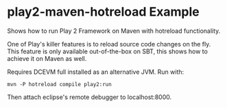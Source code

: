 # play2-maven-hotreload Example
Shows how to run Play 2 Framework on Maven with hotreload functionality.

One of Play's killer features is to reload source code changes on the fly.
This feature is only available out-of-the-box on SBT, this shows how to
achieve it on Maven as well.

Requires DCEVM full installed as an alternative JVM. Run with:

```
mvn -P hotreload compile play2:run
```

Then attach eclipse's remote debugger to localhost:8000.